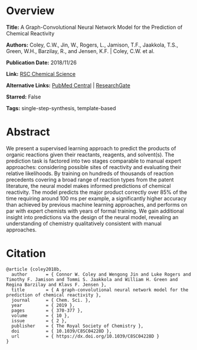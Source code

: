 # Overview
**Title:**
A Graph-Convolutional Neural Network Model for the Prediction of Chemical Reactivity

**Authors:**
Coley, C.W., Jin, W., Rogers, L., Jamison, T.F., Jaakkola, T.S., Green, W.H., Barzilay, R., and Jensen, K.F. |
Coley, C.W. et al.

**Publication Date:**
2018/11/26

**Link:**
[RSC Chemical Science](https://pubs.rsc.org/en/content/articlelanding/2019/sc/c8sc04228d)

**Alternative Links:**
[PubMed Central](https://pmc.ncbi.nlm.nih.gov/articles/PMC6335848) |
[ResearchGate](https://www.researchgate.net/publication/329204748_A_graph-convolutional_neural_network_model_for_the_prediction_of_chemical_reactivity)

**Starred:**
False

**Tags:**
single-step-synthesis, template-based


# Abstract
We present a supervised learning approach to predict the products of organic reactions given their reactants, reagents, and solvent(s).
The prediction task is factored into two stages comparable to manual expert approaches: considering possible sites of reactivity and evaluating their relative likelihoods.
By training on hundreds of thousands of reaction precedents covering a broad range of reaction types from the patent literature, the neural model makes informed predictions of chemical reactivity.
The model predicts the major product correctly over 85% of the time requiring around 100 ms per example, a significantly higher accuracy than achieved by previous machine learning approaches, and performs on par with expert chemists with years of formal training.
We gain additional insight into predictions via the design of the neural model, revealing an understanding of chemistry qualitatively consistent with manual approaches.


# Citation
```
@article {coley2018b,
  author       = { Connor W. Coley and Wengong Jin and Luke Rogers and Timothy F. Jamison and Tommi S. Jaakkola and William H. Green and Regina Barzilay and Klavs F. Jensen },
  title        = { A graph-convolutional neural network model for the prediction of chemical reactivity },
  journal      = { Chem. Sci. },
  year         = { 2019 },
  pages        = { 370-377 },
  volume       = { 10 },
  issue        = { 2 },
  publisher    = { The Royal Society of Chemistry },
  doi          = { 10.1039/C8SC04228D },
  url          = { https://dx.doi.org/10.1039/C8SC04228D }
}
```
